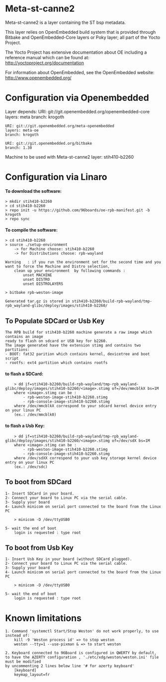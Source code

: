 Meta-st-canne2
===========

Meta-st-canne2 is a layer containing the ST bsp metadata.

This layer relies on OpenEmbedded build system that is provided through
Bitbake and OpenEmbedded-Core layers or Poky layer; all part of the Yocto Project.

The Yocto Project has extensive documentation about OE including a reference manual
which can be found at:
    http://yoctoproject.org/documentation

For information about OpenEmbedded, see the OpenEmbedded website:
    http://www.openembedded.org/

Configuration via Openembedded
==============================
Layer depends:
    URI: git://git.openembedded.org/openembedded-core
    layers: meta
    branch: krogoth

    URI: git://git.openembedded.org/meta-openembedded
    layers: meta-oe
    branch: krogoth

    URI: git://git.openembedded.org/bitbake
    branch: 1.30

Machine to be used with Meta-st-canne2 layer:
    stih410-b2260

Configuration via Linaro
========================

#### To download the software:

    > mkdir stih410-b2260
    > cd stih410-b2260
    > repo init -u https://github.com/96boards/oe-rpb-manifest.git -b krogoth
    > repo sync

#### To compile the software:

    > cd stih410-b2260
    > source ./setup-environment
        -> for Machine choose: stih410-b2260
        -> for Distributions choose: rpb-wayland

    Warning   : if you run the environment set for the second time and you want to force the Machine and Distro selection,
        clean up your environment  by following commands :
            unset MACHINE
            unset DISTRO
            unset DISTROLAYERS

    > bitbake rpb-weston-image

    Generated tar.gz is stored in stih410-b2260/build-rpb-wayland/tmp-rpb_wayland-glibc/deploy/images/stih410-b2260/



To Populate SDCard or Usb Key
-----------------------------
    The RPB build for stih410-b2260 machine generate a raw image which contains an image
    ready to flash on sdcard or USB key for b2260.
    The image generated have the extension stimg and contains two partitions:
    - BOOT: fat32 parition which contains kernel, devicetree and boot script
    - rootfs: ext4 partition which contains rootfs

#### to flash a SDCard:
        > dd if=stih410-b2260/build-rpb-wayland/tmp-rpb_wayland-glibc/deploy/images/stih410-b2260/<image>.stimg of=/dev/mmcblkX bs=1M
        where <image>.stimg can be :
            - rpb-weston-image-stih410-b2260.stimg
            - rpb-console-image-stih410-b2260.stimg
        where /dev/mmcblkX correspond to your sdcard kernel device entry on your linux PC
        (ex.: /dev/mmcblk0)

#### to flash a Usb Key:
        > dd if=stih410-b2260/build-rpb-wayland/tmp-rpb_wayland-glibc/deploy/images/stih410-b2260/<image>.stimg of=/dev/sdX bs=1M
        where <image>.stimg can be :
            - rpb-weston-image-stih410-b2260.stimg
            - rpb-console-image-stih410-b2260.stimg
        where /dev/sdXX correspond to your usb key storage kernel device entry on your linux PC
        (ex.: /dev/sdc)


To boot from SDCard
-------------------
    1- Insert SDCard in your board.
    2- Connect your board to Linux PC via the serial cable.
    3- Supply your board
    4- Launch minicom on serial port connected to the board from the Linux PC

        > minicom -D /dev/ttyUSB0

    5- wait the end of boot
        login is requested : type root


To boot from Usb Key
---------------------
    1- Insert Usb Key in your board (without SDCard plugged).
    2- Connect your board to Linux PC via the serial cable.
    3- Supply your board
    4- Launch minicom on serial port connected to the board from the Linux PC

        > minicom -D /dev/ttyUSB0

    5- wait the end of boot
        login is requested : type root


Known limitations
==================

    1. Command 'systemctl Start/Stop Weston' do not work properly, to use instead of:
        kill -9 'Weston process id' => to stop weston
        weston --tty=1 --use-pixman & => to start weston

    2. Keyboard connected to 96Board is configured in QWERTY by default, to have the AZERTY configuration , './etc/xdg/weston/weston.ini' file must be modified
    by uncommenting 2 lines below line '# for azerty keyboard'
        [keyboard]
        keymap_layout=fr

